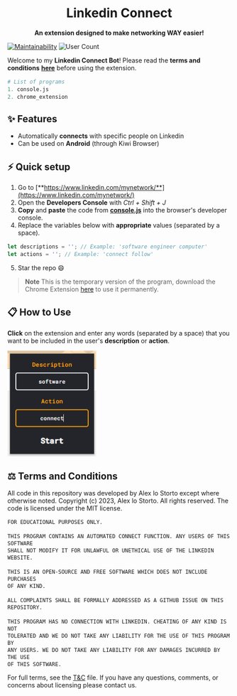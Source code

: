 <h1 align="center">Linkedin Connect</h1>

<p align="center">
  <b>An extension designed to make networking WAY easier!</b>
</p>

[![Maintainability](https://img.shields.io/codeclimate/maintainability/alexlostorto/linkedin-connect?style=for-the-badge&message=Code+Climate&labelColor=222222&logo=Code+Climate&logoColor=FFFFFF)](https://codeclimate.com/github/alexlostorto/linkedin-connect/maintainability)
![User Count](https://vbr.wocr.tk/badge?page_id=alexlostorto.linkedin-connect&text=users&lcolor=222222&color=ffc500&style=for-the-badge&logo=Github)

Welcome to my **Linkedin Connect Bot**! Please read the **terms and conditions** [**here**](T&C.txt) before using the extension.

```python
# List of programs
1. console.js
2. chrome_extension
```

## ✨ Features

- Automatically **connects** with specific people on Linkedin
- Can be used on **Android** (through Kiwi Browser)

## ⚡ Quick setup

1. Go to [**https://www.linkedin.com/mynetwork/**](https://www.linkedin.com/mynetwork/)
2. Open the **Developers Console** with _Ctrl + Shift + J_
1. **Copy** and **paste** the code from [**console.js**](console/console.js) into the browser's developer console.
2. Replace the variables below with **appropriate** values (separated by a space).

```js
let descriptions = ''; // Example: 'software engineer computer'
let actions = ''; // Example: 'connect follow'
```

5. Star the repo 😄

> **Note** This is the temporary version of the program, download the Chrome Extension [here](docs/install.md) to use it permanently.

## 📋 How to Use

**Click** on the extension and enter any words (separated by a space) that you want to be included in the user's **description** or **action**.

<p align="left">
  <img width="200px" src="https://github.com/alexlostorto/linkedin-connect/raw/main/.github/popup.png" alt="Image of the Linkedin Connect popup">
</p>

## ⚖️ Terms and Conditions

All code in this repository was developed by Alex lo Storto except where otherwise noted. Copyright (c) 2023, Alex lo Storto. All rights reserved. The code is licensed under the MIT license.

```
FOR EDUCATIONAL PURPOSES ONLY.

THIS PROGRAM CONTAINS AN AUTOMATED CONNECT FUNCTION. ANY USERS OF THIS SOFTWARE
SHALL NOT MODIFY IT FOR UNLAWFUL OR UNETHICAL USE OF THE LINKEDIN WEBSITE.

THIS IS AN OPEN-SOURCE AND FREE SOFTWARE WHICH DOES NOT INCLUDE PURCHASES
OF ANY KIND.

ALL COMPLAINTS SHALL BE FORMALLY ADDRESSED AS A GITHUB ISSUE ON THIS
REPOSITORY.

THIS PROGRAM HAS NO CONNECTION WITH LINKEDIN. CHEATING OF ANY KIND IS NOT
TOLERATED AND WE DO NOT TAKE ANY LIABILITY FOR THE USE OF THIS PROGRAM BY
ANY USERS. WE DO NOT TAKE ANY LIABILITY FOR ANY DAMAGES INCURRED BY THE USE
OF THIS SOFTWARE.
```

For full terms, see the [T&C](T&C.txt) file. If you have any questions, comments, or concerns about licensing please contact us.
